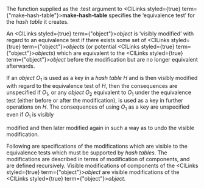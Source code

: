  



The function supplied as the :test argument to <ClLinks styled={true} term={"make-hash-table"}><b>make-hash-table</b></ClLinks> specifies the ‘equivalence test’ for the *hash table* it creates. 



An <ClLinks styled={true} term={"object"}><i>object</i></ClLinks> is ‘visibly modified’ with regard to an equivalence test if there exists some set of <ClLinks styled={true} term={"object"}><i>objects</i></ClLinks> (or potential <ClLinks styled={true} term={"object"}><i>objects</i></ClLinks>) which are equivalent to the <ClLinks styled={true} term={"object"}><i>object</i></ClLinks> before the modification but are no longer equivalent afterwards. 



If an *object O*<sub>1</sub> is used as a key in a *hash table H* and is then visibly modified with regard to the equivalence test of *H*, then the consequences are unspecified if *O*<sub>1</sub>, or any *object O*<sub>2</sub> equivalent to *O*<sub>1</sub> under the equivalence test (either before or after the modification), is used as a key in further operations on *H*. The consequences of using *O*<sub>1</sub> as a key are unspecified even if *O*<sub>1</sub> is visibly 



modified and then later modified again in such a way as to undo the visible modification. 



Following are specifications of the modifications which are visible to the equivalence tests which must be supported by *hash tables*. The modifications are described in terms of modification of components, and are defined recursively. Visible modifications of components of the <ClLinks styled={true} term={"object"}><i>object</i></ClLinks> are visible modifications of the <ClLinks styled={true} term={"object"}><i>object</i></ClLinks>. 



